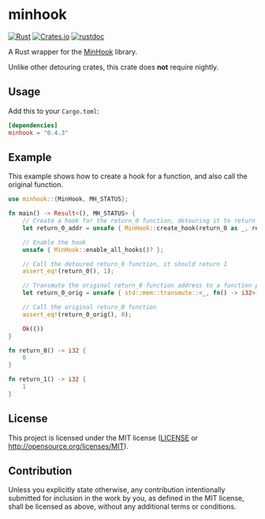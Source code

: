 # minhook

[![Rust](https://github.com/Jakobzs/minhook/actions/workflows/rust.yml/badge.svg)](https://github.com/Jakobzs/minhook/actions/workflows/rust.yml)
[![Crates.io](https://img.shields.io/crates/v/minhook)](https://crates.io/crates/minhook)
[![rustdoc](https://img.shields.io/badge/docs-rustdoc-brightgreen)](https://docs.rs/minhook)

A Rust wrapper for the [MinHook](https://github.com/TsudaKageyu/minhook) library.

Unlike other detouring crates, this crate does **not** require nightly. 

## Usage

Add this to your `Cargo.toml`:

```toml
[dependencies]
minhook = "0.4.3"
```

## Example

This example shows how to create a hook for a function, and also call the original function.

```rust
use minhook::{MinHook, MH_STATUS};

fn main() -> Result<(), MH_STATUS> {
    // Create a hook for the return_0 function, detouring it to return_1
    let return_0_addr = unsafe { MinHook::create_hook(return_0 as _, return_1 as _)? };

    // Enable the hook
    unsafe { MinHook::enable_all_hooks()? };

    // Call the detoured return_0 function, it should return 1
    assert_eq!(return_0(), 1);

    // Transmute the original return_0 function address to a function pointer
    let return_0_orig = unsafe { std::mem::transmute::<_, fn() -> i32>(return_0_addr) };

    // Call the original return_0 function
    assert_eq!(return_0_orig(), 0);

    Ok(())
}

fn return_0() -> i32 {
    0
}

fn return_1() -> i32 {
    1
}
```

## License

This project is licensed under the MIT license ([LICENSE](LICENSE) or http://opensource.org/licenses/MIT).

## Contribution

Unless you explicitly state otherwise, any contribution intentionally submitted for inclusion in the work by you, as defined in the MIT license, shall be licensed as above, without any additional terms or conditions.
